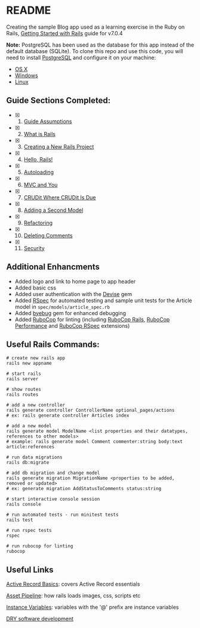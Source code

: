 # README

Creating the sample Blog app used as a learning exercise in the  Ruby on Rails, [Getting Started with Rails](https://guides.rubyonrails.org/getting_started.html) guide for v7.0.4

**Note:** PostgreSQL has been used as the database for this app instead of the default database (SQLite). To clone this repo and use this code, you will need to install [PostgreSQL](https://www.postgresql.org/download/) and configure it on your machine:
- [OS X](https://www.digitalocean.com/community/tutorials/how-to-use-postgresql-with-your-ruby-on-rails-application-on-macos)
- [Windows](https://www.postgresqltutorial.com/postgresql-getting-started/install-postgresql/)
- [Linux](https://www.postgresqltutorial.com/postgresql-getting-started/install-postgresql-linux/)

## Guide Sections Completed:

- [x] 1. [Guide Assumptions](https://guides.rubyonrails.org/getting_started.html#guide-assumptions)
- [x] 2. [What is Rails](https://guides.rubyonrails.org/getting_started.html#what-is-rails-questionmark)
- [x] 3. [Creating a New Rails Project](https://guides.rubyonrails.org/getting_started.html#creating-a-new-rails-project)
- [x] 4. [Hello, Rails!](https://guides.rubyonrails.org/getting_started.html#hello-rails-bang)
- [x] 5. [Autoloading](https://guides.rubyonrails.org/getting_started.html#autoloading)
- [x] 6. [MVC and You](https://guides.rubyonrails.org/getting_started.html#mvc-and-you)
- [x] 7. [CRUDit Where CRUDit Is Due](https://guides.rubyonrails.org/getting_started.html#crudit-where-crudit-is-due)
- [x] 8. [Adding a Second Model](https://guides.rubyonrails.org/getting_started.html#adding-a-second-model)
- [x] 9. [Refactoring](https://guides.rubyonrails.org/getting_started.html#refactoring)
- [x] 10. [Deleting Comments](https://guides.rubyonrails.org/getting_started.html#deleting-comments)
- [x] 11. [Security](https://guides.rubyonrails.org/getting_started.html#security)

## Additional Enhancments
- Added logo and link to home page to app header
- Added basic css
- Added user authentication with the [Devise](https://github.com/heartcombo/devise) gem
- Added [RSpec](https://rspec.info/documentation/5.0/rspec-rails/) for automated testing and sample unit tests for the Article model in `spec/models/article_spec.rb`
- Added [byebug](https://github.com/deivid-rodriguez/byebug) gem for enhanced debugging
- Added [RuboCop](https://rubocop.org/) for linting (including [RuboCop Rails](https://docs.rubocop.org/rubocop-rails/index.html), [RuboCop Performance](https://docs.rubocop.org/rubocop-performance/index.html) and [RuboCop RSpec](https://docs.rubocop.org/rubocop-rspec/index.html) extensions)

## Useful Rails Commands:
```
# create new rails app
rails new appname

# start rails
rails server

# show routes
rails routes

# add a new controller
rails generate controller ControllerName optional_pages/actions
# ex: rails generate controller Articles index

# add a new model
rails generate model ModelName <list properties and their datatypes, references to other models>
# example: rails generate model Comment commenter:string body:text article:references

# run data migrations
rails db:migrate

# add db migration and change model
rails generate migration MigrationName <properties to be added, removed or updated>
# ex: generate migration AddStatusToComments status:string

# start interactive console session
rails console

# run automated tests - run minitest tests
rails test

# run rspec tests
rspec

# run rubocop for linting
rubocop
```

## Useful Links

[Active Record Basics](https://guides.rubyonrails.org/active_record_basics.html): covers Active Record essentials

[Asset Pipeline](https://guides.rubyonrails.org/asset_pipeline.html): how rails loads images, css, scripts etc

[Instance Variables](https://www.rubyguides.com/2019/07/ruby-instance-variables/): variables with the '@' prefix are instance variables

[DRY software development](https://medium.com/0xcode/dry-dont-repeat-yourself-avoiding-redundancy-in-software-programming-e264ec97276e)